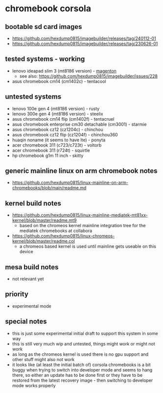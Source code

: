 # chromebook corsola

## bootable sd card images

- https://github.com/hexdump0815/imagebuilder/releases/tag/240112-01
- https://github.com/hexdump0815/imagebuilder/releases/tag/230626-01

## tested systems - working

- lenovo ideapad slim 3 (mt8186 version) - [magenton](../../doc/chromebooks/systems/corsola/magneton.md)
  - see also: https://github.com/hexdump0815/imagebuilder/issues/228
- asus chromebook cm14 (cm1402c) - tentacool

## untested systems

- lenovo 100e gen 4 (mt8186 version) - rusty
- lenovo 300e gen 4 (mt8186 version) - steelix
- asus chromebook cm14 flip (cm1402f) - tentacruel
- asus chromebook enterprise cm30 detachable (cm3001) - starmie
- asus chromebook cz12 (cz1204c) - chinchou
- asus chromebook cz12 flip (cz1204f) - chinchou360
- huaqin noname (it seems to have lte) - ponyta
- acer chromebook 311 (c723/c723t) - voltorb
- acer chromebook 311 (r724t) - squirtle
- hp chromebook g1m 11 inch - skitty

## generic mainline linux on arm chromebook notes

- https://github.com/hexdump0815/linux-mainline-on-arm-chromebooks/blob/main/readme.md

## kernel build notes

- https://github.com/hexdump0815/linux-mainline-mediatek-mt81xx-kernel/blob/master/readme.mt9
  - based on the chromeos kernel mainline integration tree for the mediatek chromebooks at collabora
- https://github.com/hexdump0815/linux-chromeos-kernel/blob/master/readme.col
  - a chromeos based kernel is used until mainline gets useable on this device

## mesa build notes

- not relevant yet

## priority

- experimental mode

## special notes

- this is just some experimental initial draft to support this system in some
  way
- this is still very much wip and untested, things might work or might not work
- as long as the chromeos kernel is used there is no gpu support and other
  stuff might also not work
- it looks like (at least the initial batch of) corsola chromebooks is a bit
  buggy when trying to switch into developer mode and seems to hang there, so
either an update has to be done first or they have to be restored from the
latest recovery image - then switching to developer mode works properly

